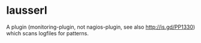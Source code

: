 # lausserl
A plugin (monitoring-plugin, not nagios-plugin, see also http://is.gd/PP1330) which scans logfiles for patterns.
